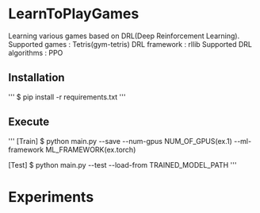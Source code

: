 # LearnToPlayGames
Learning various games based on DRL(Deep Reinforcement Learning).
Supported games : Tetris(gym-tetris)
DRL framework : rllib
Supported DRL algorithms : PPO

## Installation
'''
$ pip install -r requirements.txt
'''

## Execute
'''
[Train]
$ python main.py --save --num-gpus NUM_OF_GPUS(ex.1) --ml-framework ML_FRAMEWORK(ex.torch)

[Test]
$ python main.py --test --load-from TRAINED_MODEL_PATH
'''

# Experiments